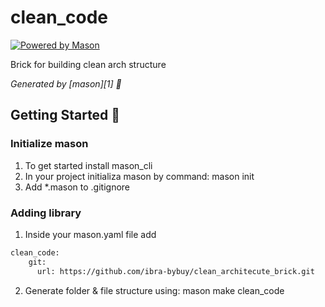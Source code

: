 # clean_code

[![Powered by Mason](https://img.shields.io/endpoint?url=https%3A%2F%2Ftinyurl.com%2Fmason-badge)](https://github.com/felangel/mason)

Brick for building clean arch structure

_Generated by [mason][1] 🧱_

## Getting Started 🚀

### Initialize mason
1. To get started install mason_cli
2. In your project initializa mason by command: mason init
3. Add *.mason  to .gitignore

### Adding library
1. Inside your mason.yaml file add
```sh
clean_code:
    git:
      url: https://github.com/ibra-bybuy/clean_architecute_brick.git
```

2. Generate folder & file structure using: mason make clean_code